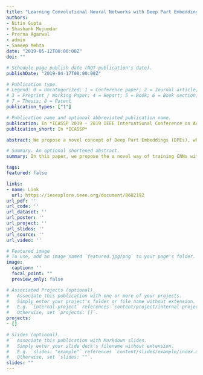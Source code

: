 ```yaml
---
title: "Learning Convolutional Neural Networks with Deep Part Embeddings"
authors:
- Nitin Gupta
- Shashank Mujumdar
- Prerna Agarwal
- admin
- Sameep Mehta
date: "2019-05-12T00:00:00Z"
doi: ""

# Schedule page publish date (NOT publication's date).
publishDate: "2019-04-17T00:00:00Z"

# Publication type.
# Legend: 0 = Uncategorized; 1 = Conference paper; 2 = Journal article;
# 3 = Preprint / Working Paper; 4 = Report; 5 = Book; 6 = Book section;
# 7 = Thesis; 8 = Patent
publication_types: ["1"]

# Publication name and optional abbreviated publication name.
publication: In *ICASSP 2019 - 2019 IEEE International Conference on Acoustics, Speech and Signal Processing (ICASSP)*
publication_short: In *ICASSP*

abstract: We propose a novel concept of Deep Part Embeddings (DPEs), which can be used to learn new Convolutional Neural Networks (CNNs) for different classes. We define DPE as a neuron of a trained CNN along with its network of filter activations that is interpretable as a part of a class that the neuron contributes to. Given a new class C, we explore the idea of combining different DPEs that intuitively constitute C, from trained CNNs (not on C), into a network that learns the class C with few training samples. An important application of our proposed framework is the ability to modify a CNN trained on n classes to learn a new class with limited training data without significantly affecting its performance on the n classes. We visually illustrate the different network architectures and extensively evaluate their performance against the baselines.

# Summary. An optional shortened abstract.
summary: In this paper, we propose the a novel way of training CNNs with a small subset of training samples using Deep Part Embeddings.

tags:
featured: false

links:
- name: Link
  url: https://ieeexplore.ieee.org/document/8682192
url_pdf: ''
url_code: ''
url_dataset: ''
url_poster: ''
url_project: ''
url_slides: ''
url_source: ''
url_video: ''

# Featured image
# To use, add an image named `featured.jpg/png` to your page's folder. 
image:
  caption: ''
  focal_point: ""
  preview_only: false

# Associated Projects (optional).
#   Associate this publication with one or more of your projects.
#   Simply enter your project's folder or file name without extension.
#   E.g. `internal-project` references `content/project/internal-project/index.md`.
#   Otherwise, set `projects: []`.
projects:
- []

# Slides (optional).
#   Associate this publication with Markdown slides.
#   Simply enter your slide deck's filename without extension.
#   E.g. `slides: "example"` references `content/slides/example/index.md`.
#   Otherwise, set `slides: ""`.
slides: ""
---
```



